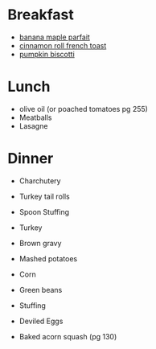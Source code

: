 # Breakfast 
* [banana maple parfait](./breakfast/banana_maple_parfait.md)
* [cinnamon roll french toast](./breakfast/cinnamon_roll_french_toast.md)
* [pumpkin biscotti](./breakfast/pumpkin_biscotti.md)

# Lunch 
* olive oil (or poached tomatoes pg 255)
* Meatballs
* Lasagne

# Dinner 
* Charchutery 

* Turkey tail rolls 
* Spoon Stuffing
* Turkey
* Brown gravy 
* Mashed potatoes
* Corn
* Green beans 
* Stuffing 
* Deviled Eggs
* Baked acorn squash (pg 130)